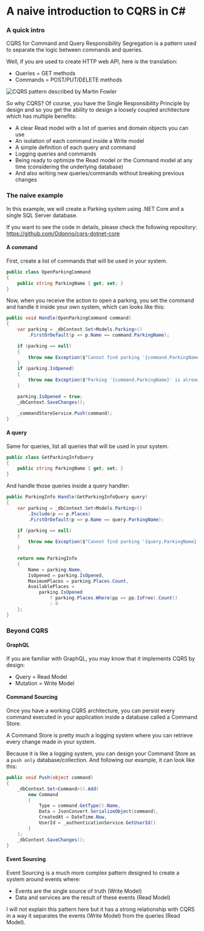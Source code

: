 # A naive introduction to CQRS in C#

### A quick intro

CQRS for Command and Query Responsibility Segregation is a pattern used to separate the logic between commands and queries.

Well, if you are used to create HTTP web API, here is the translation:

* Queries = GET methods
* Commands = POST/PUT/DELETE methods

![CQRS pattern described by Martin Fowler](https://martinfowler.com/bliki/images/cqrs/cqrs.png)

So why CQRS? Of course, you have the Single Responsibility Principle by design and so you get the ability to design a loosely coupled architecture which has multiple benefits:

* A clear Read model with a list of queries and domain objects you can use
* An isolation of each command inside a Write model
* A simple definition of each query and command
* Logging queries and commands
* Being ready to optimize the Read model or the Command model at any time (considering the underlying database)
* And also writing new queries/commands without breaking previous changes 

### The naive example

In this example, we will create a Parking system using .NET Core and a single SQL Server database.

If you want to see the code in details, please check the following repository: https://github.com/Odonno/cqrs-dotnet-core

#### A command

First, create a list of commands that will be used in your system. 

```cs
public class OpenParkingCommand
{
    public string ParkingName { get; set; }
}
```

Now, when you receive the action to open a parking, you set the command and handle it inside your own system, which can looks like this:

```cs
public void Handle(OpenParkingCommand command)
{
    var parking = _dbContext.Set<Models.Parking>()
        .FirstOrDefault(p => p.Name == command.ParkingName);

    if (parking == null)
    {
        throw new Exception($"Cannot find parking '{command.ParkingName}'.");
    }
    if (parking.IsOpened)
    {
        throw new Exception($"Parking '{command.ParkingName}' is already opened.");
    }

    parking.IsOpened = true;
    _dbContext.SaveChanges();

    _commandStoreService.Push(command);
}
```

#### A query

Same for queries, list all queries that will be used in your system.

```cs
public class GetParkingInfoQuery
{
    public string ParkingName { get; set; }
}
```

And handle those queries inside a query handler:

```cs
public ParkingInfo Handle(GetParkingInfoQuery query)
{
    var parking = _dbContext.Set<Models.Parking>()
        .Include(p => p.Places)
        .FirstOrDefault(p => p.Name == query.ParkingName);

    if (parking == null)
    {
        throw new Exception($"Cannot find parking '{query.ParkingName}'.");
    }

    return new ParkingInfo
    {
        Name = parking.Name,
        IsOpened = parking.IsOpened,
        MaximumPlaces = parking.Places.Count,
        AvailablePlaces = 
            parking.IsOpened 
                ? parking.Places.Where(pp => pp.IsFree).Count()
                : 0
    };
}
```

### Beyond CQRS

#### GraphQL

If you are familiar with GraphQL, you may know that it implements CQRS by design:

* Query = Read Model
* Mutation = Write Model

#### Command Sourcing

Once you have a working CQRS architecture, you can persist every command executed in your application inside a database called a Command Store.

A Command Store is pretty much a logging system where you can retrieve every change made in your system.

Because it is like a logging system, you can design your Command Store as a `push only` database/collection. And following our example, it can look like this: 

```cs
public void Push(object command)
{
    _dbContext.Set<Command>().Add(
        new Command
        {
            Type = command.GetType().Name,
            Data = JsonConvert.SerializeObject(command),
            CreatedAt = DateTime.Now,
            UserId = _authenticationService.GetUserId()
        }
    );
    _dbContext.SaveChanges();
}
```

#### Event Sourcing

Event Sourcing is a much more complex pattern designed to create a system around events where:

* Events are the single source of truth (Write Model)
* Data and services are the result of these events (Read Model)

I will not explain this pattern here but it has a strong relationship with CQRS in a way it separates the events (Write Model) from the queries (Read Model).